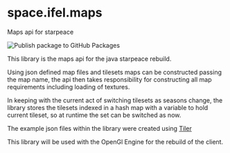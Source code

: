 # space.ifel.maps
Maps api for starpeace

![Publish package to GitHub Packages](https://github.com/starpeace-project/space.ifel.maps/workflows/Publish%20package%20to%20GitHub%20Packages/badge.svg)

This library is the maps api for the java starpeace rebuild.

Using json defined map files and tilesets maps can be constructed passing the map name, the api then takes responsibility
for constructing all map requirements including loading of textures.

In keeping with the current act of switching tilesets as seasons change, the library stores the tilesets indexed in a hash map
with a variable to hold current tileset, so at runtime the set can be switched as now.

The example json files within the library were created using [Tiler](https://www.mapeditor.org/)

This library will be used with the OpenGl Engine for the rebuild of the client.
